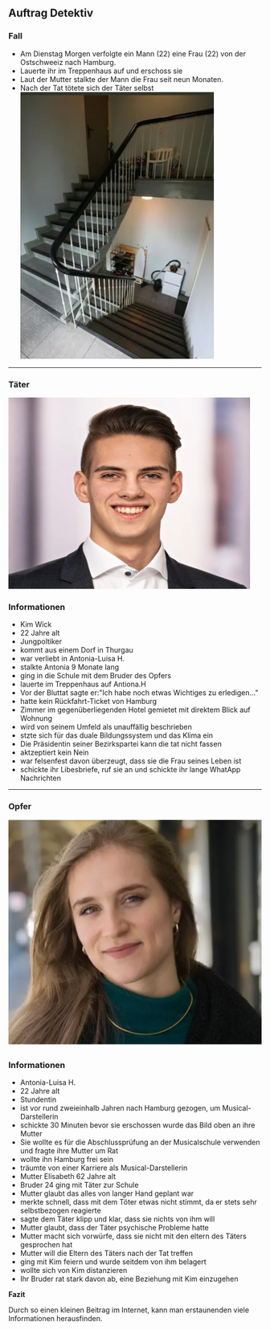 ##  Auftrag Detektiv

### Fall
- Am Dienstag Morgen verfolgte ein Mann (22) eine Frau (22) von der Ostschweeiz nach Hamburg.
- Lauerte ihr im Treppenhaus auf und erschoss sie
- Laut der Mutter stalkte der Mann die Frau seit neun Monaten.
- Nach der Tat tötete sich der Täter selbst
![Tatort](images/tatort.png)
---
### Täter

![Taeter](images/Taeter.png)

### Informationen
- Kim Wick 
-  22 Jahre alt
- Jungpoltiker
- kommt aus einem Dorf in Thurgau 
- war verliebt in Antonia-Luisa H.
- stalkte Antonia 9 Monate lang
- ging in die Schule mit dem Bruder des Opfers
- lauerte im Treppenhaus auf Antiona.H
- Vor der Bluttat sagte er:"Ich habe noch etwas Wichtiges zu erledigen..."
- hatte kein Rückfahrt-Ticket von Hamburg
- Zimmer im gegenüberliegenden Hotel gemietet mit direktem Blick auf Wohnung
- wird von seinem Umfeld als unauffällig beschrieben
- stzte sich für das duale Bildungssystem und das Klima ein
- Die Präsidentin seiner Bezirkspartei kann die tat nicht fassen
- aktzeptiert kein Nein
- war felsenfest davon überzeugt, dass sie die Frau seines Leben ist
- schickte ihr Libesbriefe, ruf sie an und schickte ihr lange WhatApp Nachrichten
---
### Opfer
![Opfer](images/Opfer.png)
### Informationen
- Antonia-Luisa H.
- 22 Jahre alt
- Stundentin
- ist vor rund zweieinhalb Jahren nach Hamburg gezogen, um Musical-Darstellerin
- schickte 30 Minuten bevor sie erschossen wurde das Bild oben an ihre Mutter
- Sie wollte es für die Abschlussprüfung an der Musicalschule verwenden und fragte ihre Mutter um Rat
- wollte ihn Hamburg frei sein
- träumte von einer Karriere als Musical-Darstellerin
- Mutter Elisabeth 62 Jahre alt
- Bruder 24 ging mit Täter zur Schule
- Mutter glaubt das alles von langer Hand geplant war
- merkte schnell, dass mit dem Töter etwas nicht stimmt, da er stets sehr selbstbezogen reagierte
- sagte dem Täter klipp und klar, dass sie nichts von ihm will
- Mutter glaubt, dass der Täter psychische Probleme hatte
- Mutter macht sich vorwürfe, dass sie nicht mit den eltern des Täters gesprochen hat
- Mutter will die Eltern des Täters nach der Tat treffen
- ging mit Kim feiern und wurde seitdem von ihm belagert
- wollte sich von Kim distanzieren
- Ihr Bruder rat stark davon ab, eine Beziehung mit Kim einzugehen

**Fazit**

Durch so einen kleinen Beitrag im Internet, kann man erstaunenden viele Informationen herausfinden.
